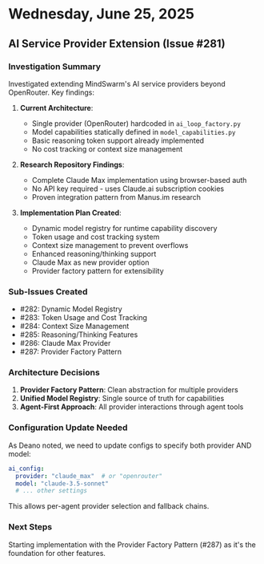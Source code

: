 # Wednesday, June 25, 2025

## AI Service Provider Extension (Issue #281)

### Investigation Summary
Investigated extending MindSwarm's AI service providers beyond OpenRouter. Key findings:

1. **Current Architecture**:
   - Single provider (OpenRouter) hardcoded in `ai_loop_factory.py`
   - Model capabilities statically defined in `model_capabilities.py`
   - Basic reasoning token support already implemented
   - No cost tracking or context size management

2. **Research Repository Findings**:
   - Complete Claude Max implementation using browser-based auth
   - No API key required - uses Claude.ai subscription cookies
   - Proven integration pattern from Manus.im research

3. **Implementation Plan Created**:
   - Dynamic model registry for runtime capability discovery
   - Token usage and cost tracking system
   - Context size management to prevent overflows
   - Enhanced reasoning/thinking support
   - Claude Max as new provider option
   - Provider factory pattern for extensibility

### Sub-Issues Created
- #282: Dynamic Model Registry
- #283: Token Usage and Cost Tracking
- #284: Context Size Management
- #285: Reasoning/Thinking Features
- #286: Claude Max Provider
- #287: Provider Factory Pattern

### Architecture Decisions
1. **Provider Factory Pattern**: Clean abstraction for multiple providers
2. **Unified Model Registry**: Single source of truth for capabilities
3. **Agent-First Approach**: All provider interactions through agent tools

### Configuration Update Needed
As Deano noted, we need to update configs to specify both provider AND model:
```yaml
ai_config:
  provider: "claude_max"  # or "openrouter"
  model: "claude-3.5-sonnet"
  # ... other settings
```

This allows per-agent provider selection and fallback chains.

### Next Steps
Starting implementation with the Provider Factory Pattern (#287) as it's the foundation for other features.